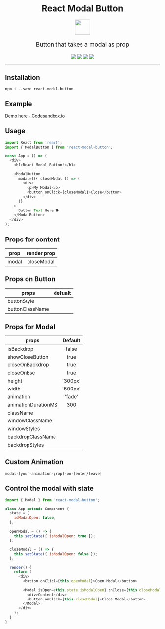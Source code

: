 <h1 align="center">
  React Modal Button
</h1>

<p align="center">
  <img height="50px"      src="https://camo.githubusercontent.com/801e23cd20de6f0e8838be63c663b081022fa6b4/68747470733a2f2f656d6f6a6970656469612d75732e73332e616d617a6f6e6177732e636f6d2f7468756d62732f3234302f6170706c652f3132392f646f675f31663431352e706e67" />
</p>
<p align="center" style="font-size: 1.2rem;">Button that takes a modal as prop</p>

<p align="center">
  <img src="https://img.shields.io/badge/🦄-Just Works-cc00cc.svg"/> <img src="https://img.shields.io/badge/💎-Modern-44aadd.svg"/> <img src="https://img.shields.io/badge/🦋-Extremely Lightweight-7799cc.svg"/> <img src="https://img.shields.io/badge/🔥-Blazing%20Fast-red.svg"/>
</p>
<hr />

## Installation

`npm i --save react-modal-button`

## Example

[Demo here - Codesandbox.io](https://codesandbox.io/s/q86k5wxl09)

## Usage

```javascript
import React from 'react';
import { ModalButton } from 'react-modal-button';

const App = () => (
  <div>
    <h1>React Modal Button!</h1>

    <ModalButton
      modal={({ closeModal }) => (
        <div>
          <p>My Modal</p>
          <button onClick={closeModal}>Close</button>
        </div>
      )}
    >
      Button Text Here 🐕
    </ModalButton>
  </div>
);
```

## Props for content

| prop  | render prop |
| ----- | :---------: |
| modal | closeModal  |

## Props on Button

| props           | defualt |
| --------------- | :-----: |
| buttonStyle     |         |
| buttonClassName |         |

## Props for Modal

| props               | Default |
| ------------------- | :-----: |
| isBackdrop          |  false  |
| showCloseButton     |  true   |
| closeOnBackdrop     |  true   |
| closeOnEsc          |  true   |
| height              | '300px' |
| width               | '500px' |
| animation           | 'fade'  |
| animationDurationMS |   300   |
| className           |         |
| windowClassName     |         |
| windowStyles        |         |
| backdropClassName   |         |
| backdropStyles      |         |

## Custom Animation

`modal-[your-animation-prop]-on-[enter/leave]`

## Control the modal with state

```javascript
import { Modal } from 'react-modal-button';

class App extends Component {
  state = {
    isModalOpen: false,
  };

  openModal = () => {
    this.setState({ isModalOpen: true });
  };

  closeModal = () => {
    this.setState({ isModalOpen: false });
  };

  render() {
    return (
      <div>
        <button onClick={this.openModal}>Open Modal</button>

        <Modal isOpen={this.state.isModalOpen} onClose={this.closeModal}>
          <div>Content</div>
          <button onClick={this.closeModal}>Close Modal</button>
        </Modal>
      </div>
    );
  }
}
```
